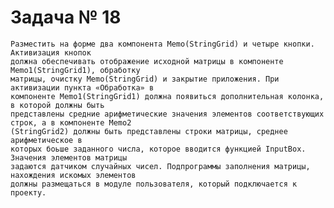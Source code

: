 # Задача № 18
    Разместить на форме два компонента Memo(StringGrid) и четыре кнопки. Активизация кнопок
    должна обеспечивать отображение исходной матрицы в компоненте Memo1(StringGrid1), обработку
    матрицы, очистку Memo(StringGrid) и закрытие приложения. При активизации пункта «Обработка» в
    компоненте Memo1(StringGrid1) должна появиться дополнительная колонка, в которой должны быть 
    представлены средние арифметические значения элементов соответствующих строк, а в компоненте Memo2
    (StringGrid2) должны быть представлены строки матрицы, среднее арифметическое в
    которых боьше заданного числа, которое вводится функцией InputBox. Значения элементов матрицы
    задаются датчиком случайных чисел. Подпрограммы заполнения матрицы, нахождения искомых элементов
    должны размещаться в модуле пользователя, который подключается к проекту.
